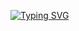 <!-- ## Hi I'm DaDa Yao ♌ -->

[![Typing SVG](https://readme-typing-svg.demolab.com?font=Fira+Code&pause=1000&background=FFFFFF00&width=435&lines=Hi!+I+am+YaoDaDa)](https://git.io/typing-svg)
<!-- [![Anurag's GitHub stats](https://github-readme-stats.vercel.app/api?username=yaodada123&show_icons=true&theme=radical)](https://github-readme-stats.vercel.app/api?username=yaodada123&show_icons=true&theme=radical) -->

<!--
**yaodada123/yaodada123** is a ✨ _special_ ✨ repository because its `README.md` (this file) appears on your GitHub profile.

Here are some ideas to get you started:

- 🔭 I’m currently working on ...
- 🌱 I’m currently learning ...
- 👯 I’m looking to collaborate on ...
- 🤔 I’m looking for help with ...
- 💬 Ask me about ...
- 📫 How to reach me: ...
- 😄 Pronouns: ...
- ⚡ Fun fact: ...
-->
